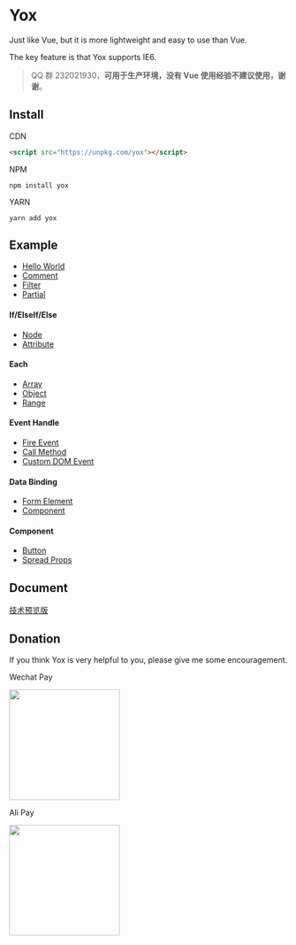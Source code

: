 # Yox

Just like Vue, but it is more lightweight and easy to use than Vue.

The key feature is that Yox supports IE6.


> QQ 群 232021930，**可用于生产环境，没有 Vue 使用经验不建议使用，谢谢**。

## Install

CDN

```html
<script src="https://unpkg.com/yox"></script>
```

NPM

```
npm install yox
```

YARN

```
yarn add yox
```

## Example

* [Hello World](https://jsrun.net/YxyKp/edit)
* [Comment](http://jsrun.net/2xyKp/edit)
* [Filter](https://jsrun.net/IxyKp/edit)
* [Partial](http://jsrun.net/9xyKp/edit)

#### If/ElseIf/Else

* [Node](https://jsrun.net/ZxyKp/edit)
* [Attribute](https://jsrun.net/gxyKp/edit)

#### Each

* [Array](http://jsrun.net/hxyKp/edit)
* [Object](http://jsrun.net/yxyKp/edit)
* [Range](http://jsrun.net/fxyKp/edit)

#### Event Handle

* [Fire Event](https://jsrun.net/vxyKp/edit)
* [Call Method](https://jsrun.net/LxyKp/edit)
* [Custom DOM Event](https://jsrun.net/XCyKp/edit)

#### Data Binding

* [Form Element](https://jsrun.net/wxyKp/edit)
* [Component](https://jsrun.net/NxyKp/edit)

#### Component

* [Button](https://jsrun.net/axyKp/edit)
* [Spread Props](https://jsrun.net/QxyKp/edit)

## Document

[技术预览版](https://yoxjs.github.io/yox)

## Donation

If you think Yox is very helpful to you, please give me some encouragement.

Wechat Pay

<img src="https://user-images.githubusercontent.com/2732303/44254903-ce6d3f80-a236-11e8-86dd-f6b27a7f94df.png" width="200">

Ali Pay

<img src="https://user-images.githubusercontent.com/2732303/44254929-e5139680-a236-11e8-95e2-f5a864246f83.png" width="200">
